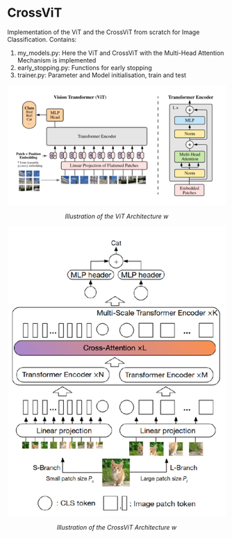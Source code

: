 # CrossViT
Implementation of the ViT and the CrossViT from scratch for Image Classification.
Contains:
1) my_models.py: Here the ViT and CrossViT with the Multi-Head Attention Mechanism is implemented
2) early_stopping.py: Functions for early stopping
3) trainer.py: Parameter and Model initialisation, train and test

<div style="display: flex; justify-content: center; align-items: center;">
  <div style="text-align:center;">
    <img src="ViT.PNG" alt="Documentation" width="600">
    <p style="font-style:italic;">Illustration of the ViT Architecture w</p>
  </div>
</div>


<div style="display: flex; justify-content: center; align-items: center;">
  <div style="text-align:center;">
    <img src="Cross_ViT.PNG" alt="Documentation" width="600">
    <p style="font-style:italic;">Illustration of the CrossViT Architecture w</p>
  </div>
</div>
